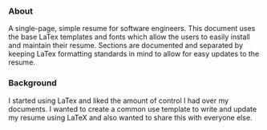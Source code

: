 ### About
A single-page, simple resume for software engineers. This document uses the base LaTex templates and fonts which allow the users to easily install and maintain their resume. Sections are documented and separated by keeping LaTex formatting standards in mind to allow for easy updates to the resume.

### Background
I started using LaTex and liked the amount of control I had over my documents. I wanted to create a common use template to write and update my resume using LaTeX and also wanted to share this with everyone else.
